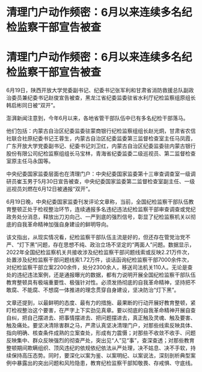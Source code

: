 # 清理门户动作频密：6月以来连续多名纪检监察干部宣告被查

# 清理门户动作频密：6月以来连续多名纪检监察干部宣告被查

6月19日，陕西开放大学党委副书记、纪委书记张军利和甘肃省消防救援总队副政治委员兼纪委书记赵俊宣告被查，黑龙江省纪委监委驻省水利厅纪检监察组原组长韩启彬同日被“双开”。

澎湃新闻注意到，今年6月以来，各地省管干部队伍中已有多名纪检干部落马。

他们包括：内蒙古自治区纪委监委驻蒙商银行纪检监察组组长赵光炯，甘肃省农信社联合社原纪委书记王蓉生，内蒙古自治区纪委监委第三监督检查室主任马凤霞，广东开放大学党委副书记、纪委书记刘卫红，内蒙古自治区纪委监委驻内蒙古银行股份有限公司纪检监察组组长马宝林，青海省纪委监委二级巡视员、第二监督检查室原主任马永国等。

中央纪委国家监委层面也在清理门户：中央纪委国家监委第十三审查调查室一级调研员崔玉男于5月30日宣告被查，中央纪委国家监委第二监督检查室副主任、一级巡视员刘燃在6月12日被通报“双开”。

6月19日晚，中央纪委国家监委刊发评论文章称，当前，全国纪检监察干部队伍教育整顿正处于检视整治环节，连续通报多名违纪违法纪检监察干部审查调查或党纪政务处分消息，释放出刀刃向己、一严到底的强烈信号，彰显了纪检监察机关以彻底的自我革命精神加强自身建设的鲜明导向。

该文指出，从现实情况看，纪检监察干部队伍主流是好的，但还存在管党治党不严、“灯下黑”问题，存在思想不纯、政治立场不坚定的“两面人”问题。数据显示，2022年全国纪检监察机关共接收涉及纪检监察干部问题线索或反映2.21万件次，处置涉及纪检监察干部问题线索1.72万件，谈话函询纪检监察干部7000余件次，对纪检监察干部立案2200余件，处分2300余人，移送司法机关110人。无论是查处的违纪违法案例，还是通报曝光的数据，都有力说明开展全国纪检监察干部队伍教育整顿具有极端重要性、极强针对性。必须发扬彻底的自我革命精神，坚持把不敢腐、不能腐、不想腐一体推进的理念贯穿自身建设，坚决防治“灯下黑”。

文章还提到，以最鲜明的态度、最有力的措施、最果断的行动开展好教育整顿，紧盯检视整治这个要害，在严字上下实劲见真章。要以彻底的自我革命精神开展自查自纠，把自己摆进去、把事情摆进去、把问题摆进去，真正触及灵魂、触及要害、触及痛处。要坚决清除害群之马，严肃认真坚决清理门户，对那些线索反映具体、指向明确、核查条件成熟的立案查处，形成有力震慑；对那些不收敛不收手、问题反映集中、群众反映强烈的彻查严处，突出见“人”见“事”，查深查透；对那些教育整顿期间欺瞒组织、顶风违纪的依规依纪依法从严处理，决不姑息、决不手软，持续保持高压态势。同时，要深化以案为鉴、以案明纪、以案说法，深刻剖析典型案例中暴露出的突出问题和风险隐患，教育纪检监察干部知敬畏、存戒惧、守底线。

